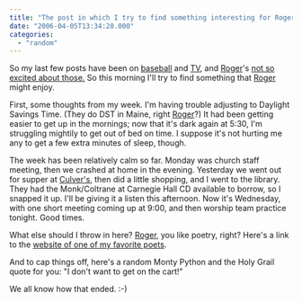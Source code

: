 ```yaml
---
title: "The post in which I try to find something interesting for Roger"
date: "2006-04-05T13:34:28.000"
categories: 
  - "random"
---
```


So my last few posts have been on [baseball](http://www.chrishubbs.com/2006/04/03/opening-day/) and [TV](http://www.chrishubbs.com/2006/04/04/hustle-episode-4/), and [Roger](http://www.qwertyuppy.com/)'s [not so excited about those.](http://www.chrishubbs.com/2006/04/03/opening-day/#comments) So this morning I'll try to find something that [Roger](http://www.qwertyuppy.com/) might enjoy.

First, some thoughts from my week. I'm having trouble adjusting to Daylight Savings Time. (They do DST in Maine, right [Roger](http://www.qwertyuppy.com/)?) It had been getting easier to get up in the mornings; now that it's dark again at 5:30, I'm struggling mightily to get out of bed on time. I suppose it's not hurting me any to get a few extra minutes of sleep, though.

The week has been relatively calm so far. Monday was church staff meeting, then we crashed at home in the evening. Yesterday we went out for supper at [Culver's](http://www.culvers.com/), then did a little shopping, and I went to the library. They had the Monk/Coltrane at Carnegie Hall CD available to borrow, so I snapped it up. I'll be giving it a listen this afternoon. Now it's Wednesday, with one short meeting coming up at 9:00, and then worship team practice tonight. Good times.

What else should I throw in here? [Roger](http://www.qwertyuppy.com/), you like poetry, right? Here's a link to the [website of one of my favorite poets](http://www.seussville.com/).

And to cap things off, here's a random Monty Python and the Holy Grail quote for you: "I don't want to get on the cart!"

We all know how that ended. :-)
